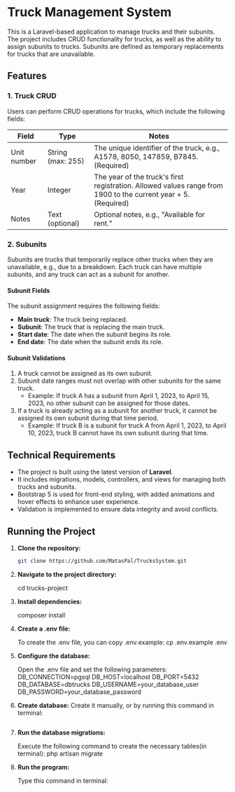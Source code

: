 # Truck Management System

This is a Laravel-based application to manage trucks and their subunits. The project includes CRUD functionality for trucks, as well as the ability to assign subunits to trucks. Subunits are defined as temporary replacements for trucks that are unavailable.

## Features

### 1. Truck CRUD
Users can perform CRUD operations for trucks, which include the following fields:

| Field       | Type             | Notes                                                                                 |
|-------------|------------------|---------------------------------------------------------------------------------------|
| Unit number | String (max: 255) | The unique identifier of the truck, e.g., A1578, 8050, 147859, B7845. (Required)       |
| Year        | Integer           | The year of the truck's first registration. Allowed values range from 1900 to the current year + 5. (Required) |
| Notes       | Text (optional)   | Optional notes, e.g., "Available for rent."                                           |

### 2. Subunits

Subunits are trucks that temporarily replace other trucks when they are unavailable, e.g., due to a breakdown. Each truck can have multiple subunits, and any truck can act as a subunit for another.

#### Subunit Fields

The subunit assignment requires the following fields:
- **Main truck**: The truck being replaced.
- **Subunit**: The truck that is replacing the main truck.
- **Start date**: The date when the subunit begins its role.
- **End date**: The date when the subunit ends its role.

#### Subunit Validations

1. A truck cannot be assigned as its own subunit.
2. Subunit date ranges must not overlap with other subunits for the same truck.
   - Example: If truck A has a subunit from April 1, 2023, to April 15, 2023, no other subunit can be assigned for those dates.
3. If a truck is already acting as a subunit for another truck, it cannot be assigned its own subunit during that time period.
   - Example: If truck B is a subunit for truck A from April 1, 2023, to April 10, 2023, truck B cannot have its own subunit during that time.

## Technical Requirements

- The project is built using the latest version of **Laravel**.
- It includes migrations, models, controllers, and views for managing both trucks and subunits.
- Bootstrap 5 is used for front-end styling, with added animations and hover effects to enhance user experience.
- Validation is implemented to ensure data integrity and avoid conflicts.


## Running the Project

1. **Clone the repository:**

   ```bash
   git clone https://github.com/MatasPal/TrucksSystem.git

2. **Navigate to the project directory:**

   cd trucks-project
   
3. **Install dependencies:**

   composer install

4. **Create a .env file:**

   To create the .env file, you can copy .env.example:
   cp .env.example .env

5. **Configure the database:**

   Open the .env file and set the following parameters:
   DB_CONNECTION=pgsql
   DB_HOST=localhost
   DB_PORT=5432
   DB_DATABASE=dbtrucks
   DB_USERNAME=your_database_user
   DB_PASSWORD=your_database_password

6. **Create database:**
   Create it manually, or by running this command in terminal:
   ```createdb -U postgre dbtrucks 

7. **Run the database migrations:**

   Execute the following command to create the necessary tables(in terminal):
   php artisan migrate

8. **Run the program:**

   Type this command in terminal:
   ```php artisan serve 
   


